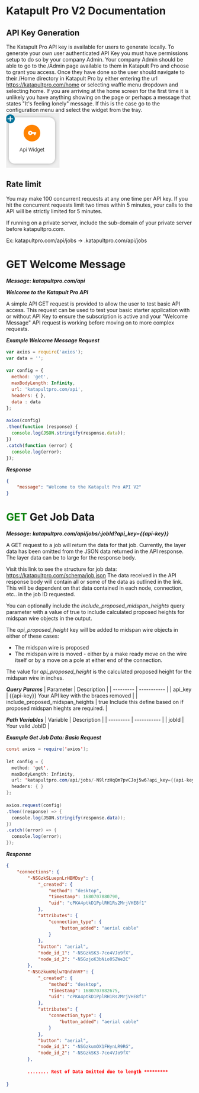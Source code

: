 # Katapult Pro V2 Documentation

## API Key Generation
The Katapult Pro API key is available for users to generate locally. To generate your own user authenticated API Key you must have permissions setup to do so by your company Admin. Your company Admin should be able to go to the /Admin page available to them in Katapult Pro and choose to grant you access. Once they have done so the user should navigate to their /Home directory in Katapult Pro by either entering the url https://katapultpro.com/home or selecting waffle menu dropdown and selecting home. If you are arriving at the home screen for the first time it is unlikely you have anything showing on the page or perhaps a message that states "It's feeling lonely" message. If this is the case go to the configuration menu and select the widget from the tray. 
![API Widget](https://github.com/KatapultDevelopment/katapult-pro-api-documentation/blob/main/v2/img/Widget.png)


## Rate limit
You may make 100 concurrent requests at any one time per API key. If you hit the concurrent requests limit two times within 5 minutes, your calls to the API will be strictly limited for 5 minutes.

If running on a private server, include the sub-domain of your private server before katapultpro.com.

Ex: katapultpro.com/api/jobs -> .katapultpro.com/api/jobs

# GET Welcome Message
***Message:*** ***_katapultpro.com/api_***

***Welcome to the Katapult Pro API***

A simple API GET request is provided to allow the user to test basic API access. This request can be used to test your basic starter application with or without API Key to ensure the subscription is active and your "Welcome Message" API request is working before moving on to more complex requests.

***Example Welcome Message Request***

```javascript
var axios = require('axios');
var data = '';

var config = {
  method: 'get',
  maxBodyLength: Infinity,
  url: 'katapultpro.com/api',
  headers: { },
  data : data
};

axios(config)
.then(function (response) {
  console.log(JSON.stringify(response.data));
})
.catch(function (error) {
  console.log(error);
});
```
***Response***
```json
{
    "message": "Welcome to the Katapult Pro API V2"
}
```

# <font color="green">GET</font> Get Job Data
 ***Message:*** ***_katapultpro.com/api/jobs/:jobId?api_key={{api-key}}_***

A GET request to a job will return the data for that job. Currently, the layer data has been omitted from the JSON data returned in the API response. The layer data can be to large for the response body. 

Visit this link to see the structure for job data: https://katapultpro.com/schema/job.json The data received in the API response body will contain all or some of the data as outlined in the link. This will be dependent on that data contained in each node, connection, etc.. in the job ID requested.

You can optionally include the _include_proposed_midspan_heights_ query parameter with a value of true to include calculated proposed heights for midspan wire objects in the output. 

The  _api_proposed_height_  key will be added to midspan wire objects in either of these cases:

* The midspan wire is proposed
* The midspan wire is moved - either by a make ready move on the wire itself or by a move on a pole at either end of the connection.

The value for  _api_proposed_height_  is the calculated proposed height for the midspan wire in inches.

***Query Params***
| Parameter | Description |
| --------- | ----------- |
| api_key   | {{api-key}} Your API key with the braces removed |
| include_proposed_midspan_heights | true Include this define based on if proposed midspan hieghts are required. |

***Path Variables***
| Variable | Description |
| --------- | ----------- |
| jobId | Your valid JobID |

***Example Get Job Data: Basic Request***

```java
const axios = require('axios');

let config = {
  method: 'get',
  maxBodyLength: Infinity,
  url: 'katapultpro.com/api/jobs/-N9lrzHqQm7pvCJoj5w6?api_key={{api-key}}',
  headers: { }
};

axios.request(config)
.then((response) => {
  console.log(JSON.stringify(response.data));
})
.catch((error) => {
  console.log(error);
});
```
***Response***
```json
{
    "connections": {
        "-NSGzkSLuepnLrHBMDsy": {
            "_created": {
                "method": "desktop",
                "timestamp": 1680707880790,
                "uid": "cPKA4ptkD1PplRH1Rs2MrjVHE8f1"
            },
            "attributes": {
                "connection_type": {
                    "button_added": "aerial cable"
                }
            },
            "button": "aerial",
            "node_id_1": "-NSGzkSK3-7ce4VJo9fX",
            "node_id_2": "-NSGzjoK3bNio0SZWe2C"
        },
        "-NSGzkunNqlwTQndVnVF": {
            "_created": {
                "method": "desktop",
                "timestamp": 1680707882675,
                "uid": "cPKA4ptkD1PplRH1Rs2MrjVHE8f1"
            },
            "attributes": {
                "connection_type": {
                    "button_added": "aerial cable"
                }
            },
            "button": "aerial",
            "node_id_1": "-NSGzkumOX1FHynLR9RG",
            "node_id_2": "-NSGzkSK3-7ce4VJo9fX"
        },

        ........ Rest of Data Omitted due to length *********

}
```